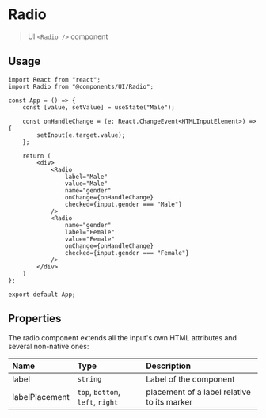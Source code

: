 # Radio

> UI `<Radio />` component

## Usage

```tsx
import React from "react";
import Radio from "@components/UI/Radio";

const App = () => {
    const [value, setValue] = useState("Male");

    const onHandleChange = (e: React.ChangeEvent<HTMLInputElement>) => {
        setInput(e.target.value);
    };

    return (
        <div>
            <Radio
                label="Male"
                value="Male"
                name="gender"
                onChange={onHandleChange}
                checked={input.gender === "Male"}
            />
            <Radio
                name="gender"
                label="Female"
                value="Female"
                onChange={onHandleChange}
                checked={input.gender === "Female"}
            />
        </div>
    )
};

export default App;
```

## Properties

The radio component extends all the input's own HTML attributes and several non-native ones:

| Name           | Type                             | Description                                 |  
|:---------------|:---------------------------------|:--------------------------------------------|  
| label          | `string`                         | Label of the component                      |
| labelPlacement | `top`, `bottom`, `left`, `right` | placement of a label relative to its marker |
